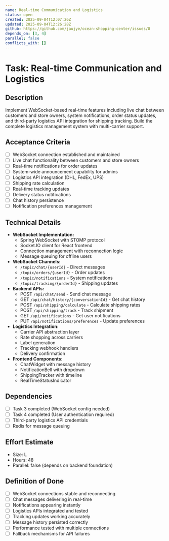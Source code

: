 ```yaml
---
name: Real-time Communication and Logistics
status: open
created: 2025-09-04T12:07:26Z
updated: 2025-09-04T12:26:28Z
github: https://github.com/jaujye/ocean-shopping-center/issues/8
depends_on: [3, 4]
parallel: false
conflicts_with: []
---
```


# Task: Real-time Communication and Logistics

## Description
Implement WebSocket-based real-time features including live chat between customers and store owners, system notifications, order status updates, and third-party logistics API integration for shipping tracking. Build the complete logistics management system with multi-carrier support.

## Acceptance Criteria
- [ ] WebSocket connection established and maintained
- [ ] Live chat functionality between customers and store owners
- [ ] Real-time notifications for order updates
- [ ] System-wide announcement capability for admins
- [ ] Logistics API integration (DHL, FedEx, UPS)
- [ ] Shipping rate calculation
- [ ] Real-time tracking updates
- [ ] Delivery status notifications
- [ ] Chat history persistence
- [ ] Notification preferences management

## Technical Details
- **WebSocket Implementation:**
  - Spring WebSocket with STOMP protocol
  - Socket.IO client for React frontend
  - Connection management with reconnection logic
  - Message queuing for offline users
- **WebSocket Channels:**
  - `/topic/chat/{userId}` - Direct messages
  - `/topic/orders/{userId}` - Order updates
  - `/topic/notifications` - System notifications
  - `/topic/tracking/{orderId}` - Shipping updates
- **Backend APIs:**
  - POST `/api/chat/send` - Send chat message
  - GET `/api/chat/history/{conversationId}` - Get chat history
  - POST `/api/shipping/calculate` - Calculate shipping rates
  - POST `/api/shipping/track` - Track shipment
  - GET `/api/notifications` - Get user notifications
  - PUT `/api/notifications/preferences` - Update preferences
- **Logistics Integration:**
  - Carrier API abstraction layer
  - Rate shopping across carriers
  - Label generation
  - Tracking webhook handlers
  - Delivery confirmation
- **Frontend Components:**
  - ChatWidget with message history
  - NotificationBell with dropdown
  - ShippingTracker with timeline
  - RealTimeStatusIndicator

## Dependencies
- [ ] Task 3 completed (WebSocket config needed)
- [ ] Task 4 completed (User authentication required)
- [ ] Third-party logistics API credentials
- [ ] Redis for message queuing

## Effort Estimate
- Size: L
- Hours: 48
- Parallel: false (depends on backend foundation)

## Definition of Done
- [ ] WebSocket connections stable and reconnecting
- [ ] Chat messages delivering in real-time
- [ ] Notifications appearing instantly
- [ ] Logistics APIs integrated and tested
- [ ] Tracking updates working accurately
- [ ] Message history persisted correctly
- [ ] Performance tested with multiple connections
- [ ] Fallback mechanisms for API failures
